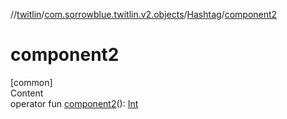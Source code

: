 //[twitlin](../../index.md)/[com.sorrowblue.twitlin.v2.objects](../index.md)/[Hashtag](index.md)/[component2](component2.md)



# component2  
[common]  
Content  
operator fun [component2](component2.md)(): [Int](https://kotlinlang.org/api/latest/jvm/stdlib/kotlin/-int/index.html)  



